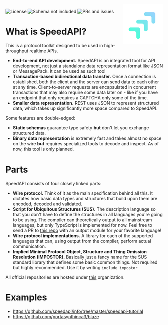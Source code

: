 <img align="right" width="128" src="logos/logo_color.png">

![License](https://img.shields.io/github/license/speedapi/susc)
![Schema not included](https://img.shields.io/badge/schema-not%20included-red)
![PRs and issues](https://img.shields.io/badge/PRs%20and%20issues-welcome-brightgreen)

# What is SpeedAPI?
This is a protocol toolkit designed to be used in high-throughput realtime APIs.
  - **End-to-end API development.** SpeedAPI is an integrated tool for API development, not just a standalone data representation format like JSON or MessagePack. It can be used as such too!
  - **Transaction-based bidirectional data transfer.** Once a connection is established, both the client and the server can send data to each other at any time. Client-to-server requests are encapsulated in concurrent transactions that may also require some data later on - like if you have an endpoint that only requires a CAPTCHA only some of the time.
  - **Smaller data representation.** REST uses JSON to represent structured data, which takes up significantly more space compared to SpeedAPI.

Some features are double-edged:
  - **Static schemas** guarantee type safety **but** don't let you exchange structured data.
  - **Binary data representation** is extremely fast and takes almost no space on the wire **but** requires specialized tools to decode and inspect. As of now, this tool is only planned.

# Parts
SpeedAPI consists of four closely linked parts:
  - **Wire protocol.** Think of it as the main specification behind all this. It dictates how basic data types and structures that build upon them are encoded, decoded and validated.
  - **Script for Ubiquitous Structures (SUS).** The description language so that you don't have to define the structures in all languages you're going to be using. The compiler can theoretically output to all mainstream languages, but only TypeScript is implemented for now. Feel free to send a PR to [this repo](https://github.com/speedapi/susc) with an output module for your favorite language!
  - **Wire protocol implementations.** A library for each of the supported languages that can, using output from the compiler, perform actual communication.
  - **Implied Minimal Protocol Object, Structure and Thing Omission Resolution (IMPOSTOR).** Basically just a fancy name for the SUS standard library that defines some basic common things. Not required but highly recommended. Use it by writing `include impostor`

All official repositories are hosted under [this](https://github.com/speedapi) organization.

# Examples
  - https://github.com/speedapi/info/tree/master/speedapi-tutorial
  - https://github.com/portasynthinca3/blaze
